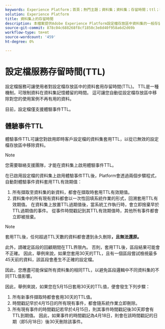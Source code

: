 ```yaml
---
keywords: Experience Platform；首頁；熱門主題；資料集；資料集；存留時間；ttl；存留時間；
solution: Experience Platform
title: 資料集上的存留時間
description: 本檔案提供Adobe Experience Platform設定檔存放區中資料集的一般存留時間(TTL)指引。
source-git-commit: 878c04c688268f8cf1850c3e8d40f958a6d2d69b
workflow-type: tm+mt
source-wordcount: '459'
ht-degree: 0%

---
```



# 設定檔服務存留時間(TTL)

設定檔服務可讓使用者對設定檔存放區中的資料套用存留時間(TTL)。 TTL是一種機制，可限制資料在資料集記憶體留的時間。 這可讓您自動從設定檔存放區中移除對您的使用案例不再有用的資料。

目前，設定檔僅支援體驗事件TTL。

## 體驗事件TTL

體驗事件TTL可讓您對啟用即時客戶設定檔的資料集套用TTL，以從已無效的設定檔存放區中移除資料。

>[!NOTE]
>
>您需要聯絡支援團隊，才能在資料集上啟用體驗事件TTL。

在已啟用設定檔的資料集上啟用體驗事件TTL後，Platform會透過兩個步驟程式，自動對體驗事件資料套用TTL有效期值：

1. 所有擷取至資料集的新資料，都會在擷取時套用TTL有效期值。
2. 資料集中的所有現有資料都會以一次性回填系統作業的形式，回溯套用TTL有效期值。 在資料集上放置TTL過期值後，當系統工作執行時，會立即捨棄早於TTL過期值的事件。 從事件時間戳記到其TTL有效期值時，其他所有事件都會立即被捨棄。

>[!NOTE]
>
>套用TTL後，任何超過TTL天數的資料都會遭到永久刪除&#x200B;**，且無法還原。**
> 
>此外，請確定區段的回顧期間在TTL界限內。 否則，套用TTL後，區段結果可能會不正確。 因此，舉例來說，如果您套用30天的TTL，且有一個區段嘗試檢視最多45天前的資料，該區段會產生不正確的設定檔。
> 
>因此，您應盡可能保留所有資料集的相同TTL，以避免區段邏輯中不同資料集的不同TTL值影響。

因此，舉例來說，如果您在5月15日套用30天的TTL值，便會發生下列步驟：

1. 所有新事件擷取時都會套用30天的TTL值。
2. 時間戳記早於4月15日的所有現有事件，都會隨系統作業立即刪除。
3. 所有現有事件的時間戳記若早於4月15日，則其事件時間戳記後30天即會有TTL到期值。 因此，如果事件的時間戳記為4月18日，則會在該時間戳記的日期（即5月18日）後30天刪除該事件。

